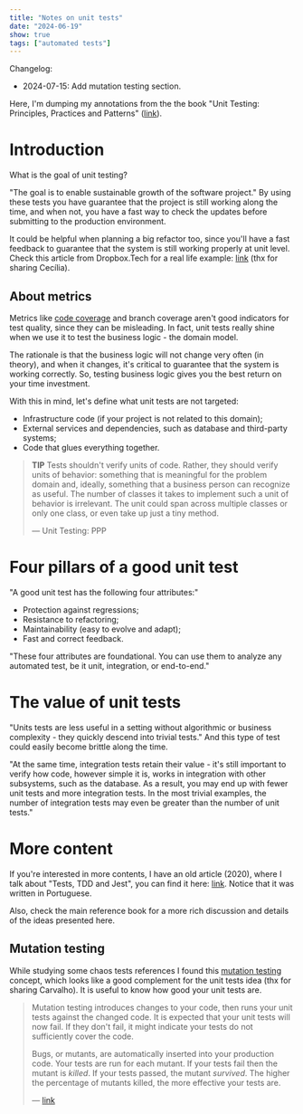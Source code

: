 ```yaml
---
title: "Notes on unit tests"
date: "2024-06-19"
show: true
tags: ["automated tests"]
---
```


Changelog:

- 2024-07-15: Add mutation testing section.

Here, I'm dumping my annotations from the the book "Unit Testing: Principles, Practices and Patterns" ([link](https://a.co/d/05D7uKaK)).

# Introduction

What is the goal of unit testing?

"The goal is to enable sustainable growth of the software project." By using these tests you have guarantee that the project is still working along the time, and when not, you have a fast way to check the updates before submitting to the production environment.

It could be helpful when planning a big refactor too, since you'll have a fast feedback to guarantee that the system is still working properly at unit level. Check this article from Dropbox.Tech for a real life example: [link](https://dropbox.tech/infrastructure/-testing-our-new-sync-engine) (thx for sharing Cecília).

## About metrics

Metrics like [code coverage](https://en.wikipedia.org/wiki/Code_coverage) and branch coverage aren't good indicators for test quality, since they can be misleading. In fact, unit tests really shine when we use it to test the business logic - the domain model.

The rationale is that the business logic will not change very often (in theory), and when it changes, it's critical to guarantee that the system is working correctly. So, testing business logic gives you the best return on your time investment.

With this in mind, let's define what unit tests are not targeted:

-   Infrastructure code (if your project is not related to this domain);
-   External services and dependencies, such as database and third-party systems;
-   Code that glues everything together.

> **TIP** Tests shouldn't verify units of code. Rather, they should verify units of behavior: something that is meaningful for the problem domain and, ideally, something that a business person can recognize as useful. The number of classes it takes to implement such a unit of behavior is irrelevant. The unit could span across multiple classes or only one class, or even take up just a tiny method.
>
> &#x2014; Unit Testing: PPP


# Four pillars of a good unit test

"A good unit test has the following four attributes:"

-   Protection against regressions;
-   Resistance to refactoring;
-   Maintainability (easy to evolve and adapt);
-   Fast and correct feedback.

"These four attributes are foundational. You can use them to analyze any automated test, be it unit, integration, or end-to-end."

# The value of unit tests

"Units tests are less useful in a setting without algorithmic or business complexity - they quickly descend into trivial tests." And this type of test could easily become brittle along the time.

"At the same time, integration tests retain their value - it's still important to verify how code, however simple it is, works in integration with other subsystems, such as the database. As a result, you may end up with fewer unit tests and more integration tests. In the most trivial examples, the number of integration tests may even be greater than the number of unit tests."

# More content

If you're interested in more contents, I have an old article (2020), where I talk about "Tests, TDD and Jest", you can find it here: [link](./2020-08-30-testes-tdd-jest). Notice that it was written in Portuguese.

Also, check the main reference book for a more rich discussion and details of the ideas presented here.

## Mutation testing

While studying some chaos tests references I found this [mutation testing](https://stryker-mutator.io/docs/) concept, which looks like a good complement for the unit tests idea (thx for sharing Carvalho). It is useful to know how good your unit tests are.

> Mutation testing introduces changes to your code, then runs your unit tests against the changed code. It is expected that your unit tests will now fail. If they don't fail, it might indicate your tests do not sufficiently cover the code.
>
> Bugs, or mutants, are automatically inserted into your production code. Your tests are run for each mutant. If your tests fail then the mutant is *killed*. If your tests passed, the mutant *survived*. The higher the percentage of mutants killed, the more effective your tests are.
>
> &#x2014; [link](https://stryker-mutator.io/docs/)
